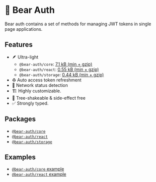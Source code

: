 # 🐻 Bear Auth

Bear auth contains a set of methods for managing JWT tokens in single page applications.

## Features
- 🪶 Ultra-light 
    - `@bear-auth/core`: [7.1 kB (min + gzip)](https://bundlephobia.com/package/@bear-auth/core)
    - `@bear-auth/react`: [0.55 kB (min + gzip)](https://bundlephobia.com/package/@bear-auth/react)
    - `@bear-auth/storage`: [0.44 kB (min + gzip)](https://bundlephobia.com/package/@bear-auth/storage)
- ♻️ Auto access token refreshment
- 🛜 Network status detection
- 🏗️ Highly customizable.
- 💨 Tree-shakeable & side-effect free 
- ✅ Strongly typed.

## Packages

- [`@bear-auth/core`](./packages/core/README.md)
- [`@bear-auth/react`](./packages/react/README.md)
- [`@bear-auth/storage`](./packages/storage/README.md)

## Examples

- [`@bear-auth/core` example](./examples/core/README.md)
- [`@bear-auth/react` example](./examples/react/README.md)
